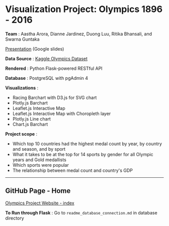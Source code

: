 # Visualization Project: Olympics 1896 - 2016

**Team** : Aastha Arora, Dianne Jardinez, Duong Luu, Ritika Bhansali, and Swarna Guntaka


[Presentation](https://docs.google.com/presentation/d/15phHbRS-Q3sLNHk0l2hDTo6bSfimbzLvr5rNNoY-aXc/edit) (Google slides)


**Data Source** : [Kaggle Olympics Dataset](https://www.kaggle.com/heesoo37/120-years-of-olympic-history-athletes-and-results)

**Rendered** : Python Flask-powered RESTful API

**Database** : PostgreSQL with pgAdmin 4

**Visualizations** : 
- Racing Barchart with D3.js for SVG chart
- Plotly.js Barchart
- Leaflet.js Interactive Map
- Leaflet.js Interactive Map with Choropleth layer
- Plotly.js Line chart 
- Chart.js Barchart

**Project scope** :
- Which top 10 countries had the highest medal count by year, by country and season, and by sport
- What it takes to be at the top for 14 sports by gender for all Olympic years and Gold medallists
- Which sports were popular
- The relationship between medal count and country's GDP




---
## GitHub Page - Home

[Olympics Project Website - index](https://diannejardinez.github.io/Olympic_Data_Project/templates/index.html)

**To Run through Flask** : Go to `readme_database_connection.md` in database directory 
